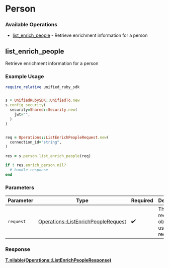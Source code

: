 # Person


### Available Operations

* [list_enrich_people](#list_enrich_people) - Retrieve enrichment information for a person

## list_enrich_people

Retrieve enrichment information for a person

### Example Usage

```ruby
require_relative unified_ruby_sdk


s = UnifiedRubySDK::UnifiedTo.new
s.config_security(
  security=Shared::Security.new(
    jwt="",
  )
)


req = Operations::ListEnrichPeopleRequest.new(
  connection_id="string",
)
    
res = s.person.list_enrich_people(req)

if ! res.enrich_person.nil?
  # handle response
end

```

### Parameters

| Parameter                                                                                 | Type                                                                                      | Required                                                                                  | Description                                                                               |
| ----------------------------------------------------------------------------------------- | ----------------------------------------------------------------------------------------- | ----------------------------------------------------------------------------------------- | ----------------------------------------------------------------------------------------- |
| `request`                                                                                 | [Operations::ListEnrichPeopleRequest](../../models/operations/listenrichpeoplerequest.md) | :heavy_check_mark:                                                                        | The request object to use for the request.                                                |


### Response

**[T.nilable(Operations::ListEnrichPeopleResponse)](../../models/operations/listenrichpeopleresponse.md)**

